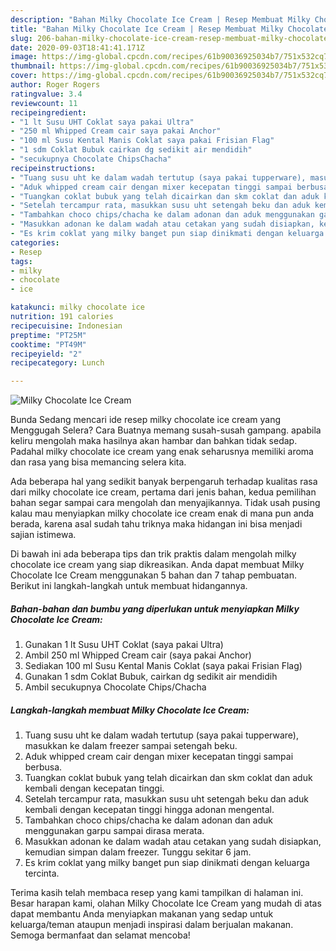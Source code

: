 ```yaml
---
description: "Bahan Milky Chocolate Ice Cream | Resep Membuat Milky Chocolate Ice Cream Yang Enak dan Simpel"
title: "Bahan Milky Chocolate Ice Cream | Resep Membuat Milky Chocolate Ice Cream Yang Enak dan Simpel"
slug: 206-bahan-milky-chocolate-ice-cream-resep-membuat-milky-chocolate-ice-cream-yang-enak-dan-simpel
date: 2020-09-03T18:41:41.171Z
image: https://img-global.cpcdn.com/recipes/61b90036925034b7/751x532cq70/milky-chocolate-ice-cream-foto-resep-utama.jpg
thumbnail: https://img-global.cpcdn.com/recipes/61b90036925034b7/751x532cq70/milky-chocolate-ice-cream-foto-resep-utama.jpg
cover: https://img-global.cpcdn.com/recipes/61b90036925034b7/751x532cq70/milky-chocolate-ice-cream-foto-resep-utama.jpg
author: Roger Rogers
ratingvalue: 3.4
reviewcount: 11
recipeingredient:
- "1 lt Susu UHT Coklat saya pakai Ultra"
- "250 ml Whipped Cream cair saya pakai Anchor"
- "100 ml Susu Kental Manis Coklat saya pakai Frisian Flag"
- "1 sdm Coklat Bubuk cairkan dg sedikit air mendidih"
- "secukupnya Chocolate ChipsChacha"
recipeinstructions:
- "Tuang susu uht ke dalam wadah tertutup (saya pakai tupperware), masukkan ke dalam freezer sampai setengah beku."
- "Aduk whipped cream cair dengan mixer kecepatan tinggi sampai berbusa."
- "Tuangkan coklat bubuk yang telah dicairkan dan skm coklat dan aduk kembali dengan kecepatan tinggi."
- "Setelah tercampur rata, masukkan susu uht setengah beku dan aduk kembali dengan kecepatan tinggi hingga adonan mengental."
- "Tambahkan choco chips/chacha ke dalam adonan dan aduk menggunakan garpu sampai dirasa merata."
- "Masukkan adonan ke dalam wadah atau cetakan yang sudah disiapkan, kemudian simpan dalam freezer. Tunggu sekitar 6 jam."
- "Es krim coklat yang milky banget pun siap dinikmati dengan keluarga tercinta."
categories:
- Resep
tags:
- milky
- chocolate
- ice

katakunci: milky chocolate ice 
nutrition: 191 calories
recipecuisine: Indonesian
preptime: "PT25M"
cooktime: "PT49M"
recipeyield: "2"
recipecategory: Lunch

---
```



![Milky Chocolate Ice Cream](https://img-global.cpcdn.com/recipes/61b90036925034b7/751x532cq70/milky-chocolate-ice-cream-foto-resep-utama.jpg)

Bunda Sedang mencari ide resep milky chocolate ice cream yang Menggugah Selera? Cara Buatnya memang susah-susah gampang. apabila keliru mengolah maka hasilnya akan hambar dan bahkan tidak sedap. Padahal milky chocolate ice cream yang enak seharusnya memiliki aroma dan rasa yang bisa memancing selera kita.



Ada beberapa hal yang sedikit banyak berpengaruh terhadap kualitas rasa dari milky chocolate ice cream, pertama dari jenis bahan, kedua pemilihan bahan segar sampai cara mengolah dan menyajikannya. Tidak usah pusing kalau mau menyiapkan milky chocolate ice cream enak di mana pun anda berada, karena asal sudah tahu triknya maka hidangan ini bisa menjadi sajian istimewa.


Di bawah ini ada beberapa tips dan trik praktis dalam mengolah milky chocolate ice cream yang siap dikreasikan. Anda dapat membuat Milky Chocolate Ice Cream menggunakan 5 bahan dan 7 tahap pembuatan. Berikut ini langkah-langkah untuk membuat hidangannya.

<!--inarticleads1-->

##### Bahan-bahan dan bumbu yang diperlukan untuk menyiapkan Milky Chocolate Ice Cream:

1. Gunakan 1 lt Susu UHT Coklat (saya pakai Ultra)
1. Ambil 250 ml Whipped Cream cair (saya pakai Anchor)
1. Sediakan 100 ml Susu Kental Manis Coklat (saya pakai Frisian Flag)
1. Gunakan 1 sdm Coklat Bubuk, cairkan dg sedikit air mendidih
1. Ambil secukupnya Chocolate Chips/Chacha




<!--inarticleads2-->

##### Langkah-langkah membuat Milky Chocolate Ice Cream:

1. Tuang susu uht ke dalam wadah tertutup (saya pakai tupperware), masukkan ke dalam freezer sampai setengah beku.
1. Aduk whipped cream cair dengan mixer kecepatan tinggi sampai berbusa.
1. Tuangkan coklat bubuk yang telah dicairkan dan skm coklat dan aduk kembali dengan kecepatan tinggi.
1. Setelah tercampur rata, masukkan susu uht setengah beku dan aduk kembali dengan kecepatan tinggi hingga adonan mengental.
1. Tambahkan choco chips/chacha ke dalam adonan dan aduk menggunakan garpu sampai dirasa merata.
1. Masukkan adonan ke dalam wadah atau cetakan yang sudah disiapkan, kemudian simpan dalam freezer. Tunggu sekitar 6 jam.
1. Es krim coklat yang milky banget pun siap dinikmati dengan keluarga tercinta.




Terima kasih telah membaca resep yang kami tampilkan di halaman ini. Besar harapan kami, olahan Milky Chocolate Ice Cream yang mudah di atas dapat membantu Anda menyiapkan makanan yang sedap untuk keluarga/teman ataupun menjadi inspirasi dalam berjualan makanan. Semoga bermanfaat dan selamat mencoba!
